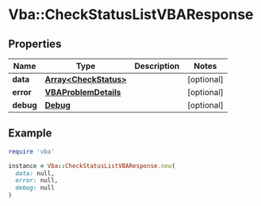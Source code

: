 # Vba::CheckStatusListVBAResponse

## Properties

| Name | Type | Description | Notes |
| ---- | ---- | ----------- | ----- |
| **data** | [**Array&lt;CheckStatus&gt;**](CheckStatus.md) |  | [optional] |
| **error** | [**VBAProblemDetails**](VBAProblemDetails.md) |  | [optional] |
| **debug** | [**Debug**](Debug.md) |  | [optional] |

## Example

```ruby
require 'vba'

instance = Vba::CheckStatusListVBAResponse.new(
  data: null,
  error: null,
  debug: null
)
```


